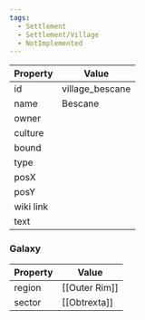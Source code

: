 ```yaml
---
tags:
  - Settlement
  - Settlement/Village
  - NotImplemented
---
```


| Property  | Value           |
| --------- | --------------- |
| id        | village_bescane |
| name      | Bescane         |
| owner     |                 |
| culture   |                 |
| bound     |                 |
| type      |                 |
| posX      |                 |
| posY      |                 |
| wiki link |                 |
| text      |                 |

### Galaxy
| Property | Value         |
| -------- | ------------- |
| region   | [[Outer Rim]] |
| sector   | [[Obtrexta]]  |
